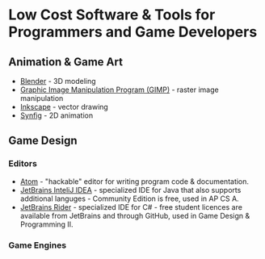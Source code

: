 # Low Cost Software & Tools for Programmers and Game Developers

## Animation & Game Art

* [Blender](https://www.blender.org/) - 3D modeling
* [Graphic Image Manipulation Program (GIMP)](https://www.gimp.org) - raster image manipulation
* [Inkscape](https://inkscape.org/) - vector drawing
* [Synfig](https://www.synfig.org/) - 2D animation

## Game Design

### Editors

* [Atom](https://atom.io) - "hackable" editor for writing program code & documentation.
* [JetBrains InteliJ IDEA](https://www.jetbrains.com/idea/) - specialized IDE for Java that also supports additional languges - Community Edition is free, used in AP CS A.
* [JetBrains Rider](https://www.jetbrains.com/idea/) - specialized IDE for C# - free student licences are available from JetBrains and through GitHub, used in Game Design & Programming II.

### Game Engines


